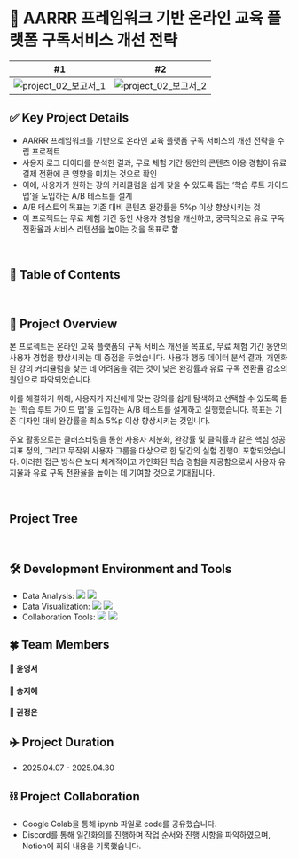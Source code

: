 # 🏫 AARRR 프레임워크 기반 온라인 교육 플랫폼 구독서비스 개선 전략
<div align="center">
  
|#1|#2|
|:---:|:---:|
|![project_02_보고서_1](https://github.com/user-attachments/assets/f52c9df5-a38f-4486-b02a-97075202264d)|![project_02_보고서_2](https://github.com/user-attachments/assets/d8b89aac-847a-4828-af24-50d365a0dbf5)|


</div>

## ✅ Key Project Details
- AARRR 프레임워크를 기반으로 온라인 교육 플랫폼 구독 서비스의 개선 전략을 수립 프로젝트
- 사용자 로그 데이터를 분석한 결과, 무료 체험 기간 동안의 콘텐츠 이용 경험이 유료 결제 전환에 큰 영향을 미치는 것으로 확인
- 이에, 사용자가 원하는 강의 커리큘럼을 쉽게 찾을 수 있도록 돕는 ‘학습 루트 가이드 맵’을 도입하는 A/B 테스트를 설계
- A/B 테스트의 목표는 기존 대비 콘텐츠 완강률을 5%p 이상 향상시키는 것
- 이 프로젝트는 무료 체험 기간 동안 사용자 경험을 개선하고, 궁극적으로 유료 구독 전환율과 서비스 리텐션을 높이는 것을 목표로 함

<br />

## 📖 Table of Contents


<br />

## 📨 Project Overview
본 프로젝트는 온라인 교육 플랫폼의 구독 서비스 개선을 목표로, 무료 체험 기간 동안의 사용자 경험을 향상시키는 데 중점을 두었습니다. 사용자 행동 데이터 분석 결과, 개인화된 강의 커리큘럼을 찾는 데 어려움을 겪는 것이 낮은 완강률과 유료 구독 전환율 감소의 원인으로 파악되었습니다.

이를 해결하기 위해, 사용자가 자신에게 맞는 강의를 쉽게 탐색하고 선택할 수 있도록 돕는 '학습 루트 가이드 맵'을 도입하는 A/B 테스트를 설계하고 실행했습니다. 목표는 기존 디자인 대비 완강률을 최소 5%p 이상 향상시키는 것입니다.

주요 활동으로는 클러스터링을 통한 사용자 세분화, 완강률 및 클릭률과 같은 핵심 성공 지표 정의, 그리고 무작위 사용자 그룹을 대상으로 한 달간의 실험 진행이 포함되었습니다. 이러한 접근 방식은 보다 체계적이고 개인화된 학습 경험을 제공함으로써 사용자 유지율과 유료 구독 전환율을 높이는 데 기여할 것으로 기대됩니다.

<br />


## Project Tree

<br />

## 🛠️ Development Environment and Tools
- Data Analysis: 	<img src="https://img.shields.io/badge/python-%233776AB.svg?&style=for-the-badge&logo=python&logoColor=white" /> <img src="https://img.shields.io/badge/mysql-%234479A1.svg?&style=for-the-badge&logo=mysql&logoColor=white" />
- Data Visualization: 	<img src="https://img.shields.io/badge/python-%233776AB.svg?&style=for-the-badge&logo=python&logoColor=white" /> <img src="https://img.shields.io/badge/tableau-%23E97627.svg?&style=for-the-badge&logo=tableau&logoColor=white" />
- Collaboration Tools: <img src="https://img.shields.io/badge/discord-%237289DA.svg?&style=for-the-badge&logo=discord&logoColor=white" />	<img src="https://img.shields.io/badge/notion-%23000000.svg?&style=for-the-badge&logo=notion&logoColor=white" />

## 🍀 Team Members
#### 🐻 윤영서
#### 🦊 송지혜
#### 🐶 권정은

## ✈️ Project Duration
- 2025.04.07 - 2025.04.30

## ⛓️ Project Collaboration
- Google Colab을 통해 ipynb 파일로 code를 공유했습니다.
- Discord를 통해 일간화의를 진행하며 작업 순서와 진행 사항을 파악하였으며, Notion에 회의 내용을 기록했습니다. 
